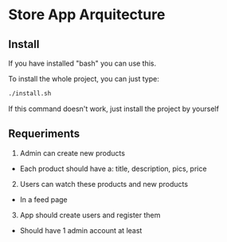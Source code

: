 # Store App Arquitecture

## Install

If you have installed "bash" you can use this.

To install the whole project, you can just type:

```bash
./install.sh
```

If this command doesn't work, just install the project by yourself

## Requeriments

1. Admin can create new products

-   Each product should have a: title, description, pics, price

2. Users can watch these products and new products

-   In a feed page

3. App should create users and register them

-   Should have 1 admin account at least
